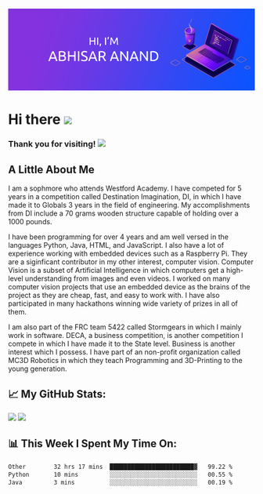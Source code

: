 <!--### Hi there 👋-->
[![Abhisar's GitHub Banner](./assets/BannerDesign3.png)](https://abhisaranand.github.io/)
# Hi there <img src="https://media.giphy.com/media/hvRJCLFzcasrR4ia7z/giphy.gif" width="25px">

<!--[![Linkedin Badge](https://img.shields.io/badge/-LinkedIn-0e76a8?style=flat-square&logo=Linkedin&logoColor=white)](https://linkedin.com/in/gapur-kassym)
[![Website Badge](https://img.shields.io/badge/Website-3b5998?style=flat-square&logo=google-chrome&logoColor=white)](https://gkassym.netlify.app)
[![Twitter Badge](https://img.shields.io/badge/-Twitter-00acee?style=flat-square&logo=Twitter&logoColor=white)](https://twitter.com/GKassym)
[![Instagram Badge](https://img.shields.io/badge/-Instagram-e4405f?style=flat-square&logo=Instagram&logoColor=white)](https://instagram.com/gkassym/)
[![Medium Badge](https://img.shields.io/badge/medium-%2312100E.svg?&style=for-square&logo=medium&logoColor=white)](https://medium.com/@gapur.kassym)
[![Telegram Badge](https://img.shields.io/badge/-Telegram-0088cc?style=flat-square&logo=Telegram&logoColor=white)](https://t.me/GKassym)-->

### Thank you for visiting! ![](https://visitor-badge.glitch.me/badge?page_id=AbhisarAnand.AbhisarAnand)

## A Little About Me
I am a sophmore who attends Westford Academy. I have competed for 5 years in a competition called Destination Imagination, DI, in which I have made it to Globals 3 years in the field of engineering. My accomplishments from DI include a 70 grams wooden structure capable of holding over a 1000 pounds.

I have been programming for over 4 years and am well versed in the languages Python, Java, HTML, and JavaScript. I also have a lot of experience working with embedded devices such as a Raspberry Pi. They are a siginficant contributor in my other interest, computer vision. Computer Vision is a subset of Artificial Intelligence in which computers get a high-level understanding from images and even videos. I worked on many computer vision projects that use an embedded device as the brains of the project as they are cheap, fast, and easy to work with. I have also participated in many hackathons winning wide variety of prizes in all of them.

I am also part of the FRC team 5422 called Stormgears in which I mainly work in software. DECA, a business competition, is another competition I compete in which I have made it to the State level. Business is another interest which I possess. I have part of an non-profit organization called MC3D Robotics in which they teach Programming and 3D-Printing to the young generation.

## 📈 **My GitHub Stats:**

  <img height="180em" src="https://github-readme-stats.vercel.app/api?username=AbhisarAnand&show_icons=true&hide_border=true&&count_private=true&include_all_commits=true" />
  <img height="180em" src="https://github-readme-stats.vercel.app/api/top-langs/?username=AbhisarAnand&exclude_repo=KNN-Image-Classification&show_icons=true&hide_border=true&layout=compact&langs_count=8"/>

## 📊 **This Week I Spent My Time On:**
<!--START_SECTION:waka-->
```text
Other        32 hrs 17 mins  ████████████████████████▓   99.22 % 
Python       10 mins         ░░░░░░░░░░░░░░░░░░░░░░░░░   00.55 % 
Java         3 mins          ░░░░░░░░░░░░░░░░░░░░░░░░░   00.19 % 
```
<!--END_SECTION:waka-->

<!--
**AbhisarAnand/AbhisarAnand** is a ✨ _special_ ✨ repository because its `README.md` (this file) appears on your GitHub profile.

Here are some ideas to get you started:

- 🔭 I’m currently working on ...
- 🌱 I’m currently learning ...
- 👯 I’m looking to collaborate on ...
- 🤔 I’m looking for help with ...
- 💬 Ask me about ...
- 📫 How to reach me: ...
- 😄 Pronouns: ...
- ⚡ Fun fact: ...
-->
